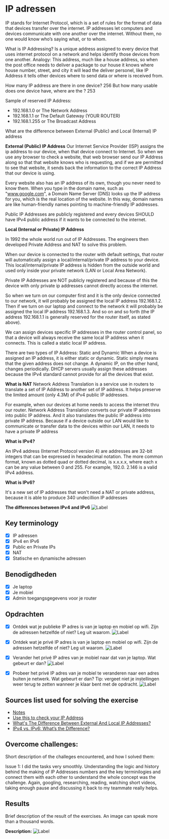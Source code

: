 # IP adressen

IP stands for Internet Protocol, which is a set of rules for the format of data that devices transfer over the internet. IP addresses let computers and devices communicate with one another over the internet. Without them, no one would know who’s saying what, or to whom.

What is IP Addressing? Is a unique address assigned to every device that uses internet protocol on a network and helps identify those devices from one another. Analogy: This address, much like a house address, so when the post office needs to deliver a package to our house it knows where house number, street, and city it will lead the deliver personel, like IP Address it tells other devices where to send data or where is received from.

How many IP address are there in one device? 256
But how many usable does one device have, where are the ? 253

Sample of reserved IP Address:

- 192.168.1.0 or The Network Address
- 192.168.1.1 or The Default Gateway (YOUR ROUTER)
- 192.168.1.255 or The Broadcast Address

What are the difference between External (Public) and Local (Internal) IP address

**External (Public) IP Address**
Our Internet Service Provider (ISP) assigns the ip address to our device, when that device connect to Internet. So when we use any browser to check a website, that web browser send our IP Address along so that that website knows who is requesting, and if we are permitted to see that website, it sends back the information to the correct IP Address that our device is using.

Every website also has an IP address of its own, though you never need to know them. When you type in the domain name, such as "www.google.com", a Domain Name Server (DNS) looks up the IP address for you, which is the real location of the website. In this way, domain names are like human-friendly names pointing to machine-friendly IP addresses.

Public IP Addresses are publicly registered and every devices SHOULD have IPv4 public address if it wants to be connected to the internet.

**Local (Internal or Private) IP Address**

In 1992 the whole world run out of IP Addresses. The engineers then developed Private Address and NAT to solve this problem.

When our device is connected to the router with default settings, that router will automatically assign a local/internal/private IP address to your device. This local/internal/private IP address is hidden from the outside world and used only inside your private network (LAN or Local Area Network).

Private IP Addresses are NOT publicly registered and because of this the device with only private ip addresses cannot directly access the internet.

So when we turn on our computer first and it is the only device connected to our network, it will probably be assigned the local IP address 192.168.1.2. Then if we turn on our laptop and connect to the network it will probably be assigned the local IP address 192.168.1.3. And so on and so forth (the IP address 192.168.1.1 is generally reserved for the router itself, as stated above).

We can assign devices specific IP addresses in the router control panel, so that a device will always receive the same local IP address when it connects. This is called a static local IP address.

There are two types of IP Address: Static and Dynamic
When a device is assigned an IP address, it is either static or dynamic. Static simply means that the given address does not change. A dynamic IP, on the other hand, changes periodically. DHCP servers usually assign these addresses because the IPv4 standard cannot provide for all the devices that exist.

**What is NAT**
Network Address Translation is a service use in routers to translate a set of IP Address to another set of IP address. It helps preserve the limited amount (only 4.3M) of iPv4 public IP addresses.

For example, when our devices at home needs to access the internet thru our router. Network Address Translation converts our private IP addresses into public IP address. And it also translates the public IP address into private IP address. Because if a device outside our LAN would like to communicate or transfer data to the devices within our LAN, it needs to have a private IP address

**What is IPv4?**

An IPv4 address (Internet Protocol version 4) are addresses are 32-bit integers that can be expressed in hexadecimal notation. The more common format, known as dotted quad or dotted decimal, is x.x.x.x, where each x can be any value between 0 and 255. For example, 192.0. 2.146 is a valid IPv4 address.

**What is IPv6?**

It's a new set of IP addresses that won't need a NAT or private address, because it is able to produce 340 undecillion IP addresses

**The differences between IPv4 and IPv6**
![Label]()

## Key terminology

- [x] IP adressen
- [x] IPv4 en IPv6
- [x] Public en Private IPs
- [x] NAT
- [x] Statische en dynamische adressen

## Benodigdheden

- [x] Je laptop
- [x] Je mobiel
- [x] Admin toegangsgegevens voor je router

## Opdrachten

- [x] Ontdek wat je publieke IP adres is van je laptop en mobiel op wifi.
      Zijn de adressen hetzelfde of niet? Leg uit waarom.
      ![Label]()

- [x] Ontdek wat je privé IP adres is van je laptop en mobiel op wifi.
      Zijn de adressen hetzelfde of niet? Leg uit waarom.
      ![Label]()

- [x] Verander het privé IP adres van je mobiel naar dat van je laptop. Wat gebeurt er dan?
      ![Label]()

- [x] Probeer het privé IP adres van je mobiel te veranderen naar een adres buiten je netwerk. Wat gebeurt er dan? Tip: vergeet niet je instellingen weer terug te zetten wanneer je klaar bent met de opdracht.
      ![Label]()

## Sources list used for solving the exercise

- [Notes](https://docs.google.com/document/d/1AmVU1y8qaYjyz-SMJ2NM0YXoQ703eJor/edit#)
- [Use this to check your IP Address](https://www.avast.com/what-is-my-ip#mac)
- [What's The Difference Between External And Local IP Addresses?](https://www.h3xed.com/web-and-internet/whats-the-difference-between-external-and-local-ip-addresses#:~:text=An%20external%20or%20public%20IP,and%20devices%20connected%20to%20it.)
- [IPv4 vs. IPv6: What’s the Difference?](https://www.avast.com/c-ipv4-vs-ipv6-addresses)

## Overcome challenges:

Short description of the challeges encountered, and how I solved them:

Issue 1: I did the tasks very smoothly. Understanding the logic and history behind the making of IP Addresses numbers and the key terminilogies and connect them with each other to understand the whole concept was the challenge. Again, googling, researching, reading, watching short videos, taking enough pause and discussing it back to my teammate really helps.

## Results

Brief description of the result of the exercises. An image can speak more than a thousand words.

**Description:**
![Label]()
